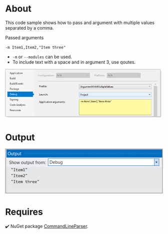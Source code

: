﻿# About

This code sample shows how to pass and argument with multiple values separated by a comma.

Passed arguments

```
-m Item1,Item2,"Item three"
```

- `-m` or `--modules` can be used.
- To include text with a space and in argument 3, use qoutes.



![Main](assets/main.png)


# Output

![Output](assets/output.png)

# Requires

:heavy_check_mark: NuGet package [CommandLineParser](https://www.nuget.org/packages/CommandLineParser).